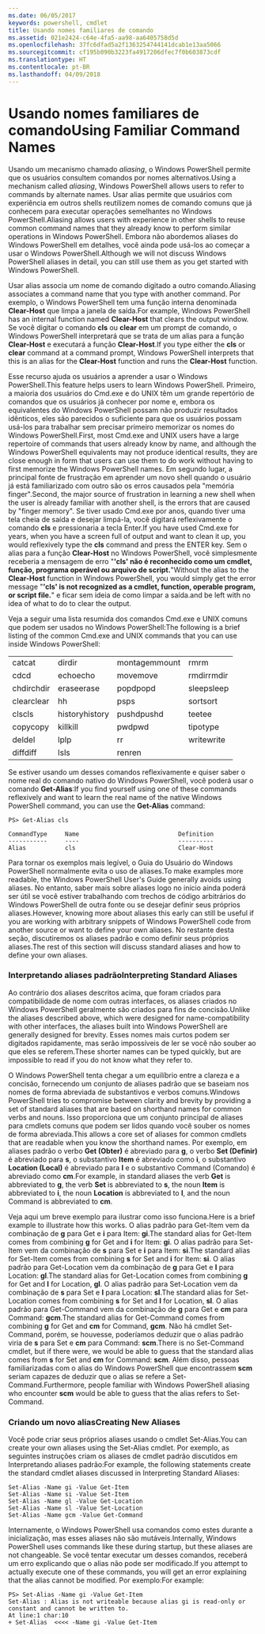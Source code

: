 ```yaml
---
ms.date: 06/05/2017
keywords: powershell, cmdlet
title: Usando nomes familiares de comando
ms.assetid: 021e2424-c64e-4fa5-aa98-aa6405758d5d
ms.openlocfilehash: 37fc6dfad5a2f1363254744141dcab1e13aa5066
ms.sourcegitcommit: cf195b090b3223fa4917206dfec7f0b603873cdf
ms.translationtype: HT
ms.contentlocale: pt-BR
ms.lasthandoff: 04/09/2018
---
```

# <a name="using-familiar-command-names"></a><span data-ttu-id="9c0bf-103">Usando nomes familiares de comando</span><span class="sxs-lookup"><span data-stu-id="9c0bf-103">Using Familiar Command Names</span></span>
<span data-ttu-id="9c0bf-104">Usando um mecanismo chamado *aliasing*, o Windows PowerShell permite que os usuários consultem comandos por nomes alternativos.</span><span class="sxs-lookup"><span data-stu-id="9c0bf-104">Using a mechanism called *aliasing*, Windows PowerShell allows users to refer to commands by alternate names.</span></span> <span data-ttu-id="9c0bf-105">Usar alias permite que usuários com experiência em outros shells reutilizem nomes de comando comuns que já conhecem para executar operações semelhantes no Windows PowerShell.</span><span class="sxs-lookup"><span data-stu-id="9c0bf-105">Aliasing allows users with experience in other shells to reuse common command names that they already know to perform similar operations in Windows PowerShell.</span></span> <span data-ttu-id="9c0bf-106">Embora não abordemos aliases do Windows PowerShell em detalhes, você ainda pode usá-los ao começar a usar o Windows PowerShell.</span><span class="sxs-lookup"><span data-stu-id="9c0bf-106">Although we will not discuss Windows PowerShell aliases in detail, you can still use them as you get started with Windows PowerShell.</span></span>

<span data-ttu-id="9c0bf-107">Usar alias associa um nome de comando digitado a outro comando.</span><span class="sxs-lookup"><span data-stu-id="9c0bf-107">Aliasing associates a command name that you type with another command.</span></span> <span data-ttu-id="9c0bf-108">Por exemplo, o Windows PowerShell tem uma função interna denominada **Clear-Host** que limpa a janela de saída.</span><span class="sxs-lookup"><span data-stu-id="9c0bf-108">For example, Windows PowerShell has an internal function named **Clear-Host** that clears the output window.</span></span> <span data-ttu-id="9c0bf-109">Se você digitar o comando **cls** ou **clear** em um prompt de comando, o Windows PowerShell interpretará que se trata de um alias para a função **Clear-Host** e executará a função **Clear-Host**.</span><span class="sxs-lookup"><span data-stu-id="9c0bf-109">If you type either the **cls** or **clear** command at a command prompt, Windows PowerShell interprets that this is an alias for the **Clear-Host** function and runs the **Clear-Host** function.</span></span>

<span data-ttu-id="9c0bf-110">Esse recurso ajuda os usuários a aprender a usar o Windows PowerShell.</span><span class="sxs-lookup"><span data-stu-id="9c0bf-110">This feature helps users to learn Windows PowerShell.</span></span> <span data-ttu-id="9c0bf-111">Primeiro, a maioria dos usuários do Cmd.exe e do UNIX têm um grande repertório de comandos que os usuários já conhecer por nome e, embora os equivalentes do Windows PowerShell possam não produzir resultados idênticos, eles são parecidos o suficiente para que os usuários possam usá-los para trabalhar sem precisar primeiro memorizar os nomes do Windows PowerShell.</span><span class="sxs-lookup"><span data-stu-id="9c0bf-111">First, most Cmd.exe and UNIX users have a large repertoire of commands that users already know by name, and although the Windows PowerShell equivalents may not produce identical results, they are close enough in form that users can use them to do work without having to first memorize the Windows PowerShell names.</span></span> <span data-ttu-id="9c0bf-112">Em segundo lugar, a principal fonte de frustração em aprender um novo shell quando o usuário já está familiarizado com outro são os erros causados pela "memória finger".</span><span class="sxs-lookup"><span data-stu-id="9c0bf-112">Second, the major source of frustration in learning a new shell when the user is already familiar with another shell, is the errors that are caused by "finger memory".</span></span> <span data-ttu-id="9c0bf-113">Se tiver usado Cmd.exe por anos, quando tiver uma tela cheia de saída e desejar limpá-la, você digitará reflexivamente o comando **cls** e pressionaria a tecla Enter.</span><span class="sxs-lookup"><span data-stu-id="9c0bf-113">If you have used Cmd.exe for years, when you have a screen full of output and want to clean it up, you would reflexively type the **cls** command and press the ENTER key.</span></span> <span data-ttu-id="9c0bf-114">Sem o alias para a função **Clear-Host** no Windows PowerShell, você simplesmente receberia a mensagem de erro "**'cls' não é reconhecido como um cmdlet, função, programa operável ou arquivo de script.**"</span><span class="sxs-lookup"><span data-stu-id="9c0bf-114">Without the alias to the **Clear-Host** function in Windows PowerShell, you would simply get the error message "**'cls' is not recognized as a cmdlet, function, operable program, or script file.**"</span></span> <span data-ttu-id="9c0bf-115">e ficar sem ideia de como limpar a saída.</span><span class="sxs-lookup"><span data-stu-id="9c0bf-115">and be left with no idea of what to do to clear the output.</span></span>

<span data-ttu-id="9c0bf-116">Veja a seguir uma lista resumida dos comandos Cmd.exe e UNIX comuns que podem ser usados no Windows PowerShell:</span><span class="sxs-lookup"><span data-stu-id="9c0bf-116">The following is a brief listing of the common Cmd.exe and UNIX commands that you can use inside Windows PowerShell:</span></span>

|||||
|-|-|-|-|
|<span data-ttu-id="9c0bf-117">cat</span><span class="sxs-lookup"><span data-stu-id="9c0bf-117">cat</span></span>|<span data-ttu-id="9c0bf-118">dir</span><span class="sxs-lookup"><span data-stu-id="9c0bf-118">dir</span></span>|<span data-ttu-id="9c0bf-119">montagem</span><span class="sxs-lookup"><span data-stu-id="9c0bf-119">mount</span></span>|<span data-ttu-id="9c0bf-120">rm</span><span class="sxs-lookup"><span data-stu-id="9c0bf-120">rm</span></span>|
|<span data-ttu-id="9c0bf-121">cd</span><span class="sxs-lookup"><span data-stu-id="9c0bf-121">cd</span></span>|<span data-ttu-id="9c0bf-122">echo</span><span class="sxs-lookup"><span data-stu-id="9c0bf-122">echo</span></span>|<span data-ttu-id="9c0bf-123">move</span><span class="sxs-lookup"><span data-stu-id="9c0bf-123">move</span></span>|<span data-ttu-id="9c0bf-124">rmdir</span><span class="sxs-lookup"><span data-stu-id="9c0bf-124">rmdir</span></span>|
|<span data-ttu-id="9c0bf-125">chdir</span><span class="sxs-lookup"><span data-stu-id="9c0bf-125">chdir</span></span>|<span data-ttu-id="9c0bf-126">erase</span><span class="sxs-lookup"><span data-stu-id="9c0bf-126">erase</span></span>|<span data-ttu-id="9c0bf-127">popd</span><span class="sxs-lookup"><span data-stu-id="9c0bf-127">popd</span></span>|<span data-ttu-id="9c0bf-128">sleep</span><span class="sxs-lookup"><span data-stu-id="9c0bf-128">sleep</span></span>|
|<span data-ttu-id="9c0bf-129">clear</span><span class="sxs-lookup"><span data-stu-id="9c0bf-129">clear</span></span>|<span data-ttu-id="9c0bf-130">h</span><span class="sxs-lookup"><span data-stu-id="9c0bf-130">h</span></span>|<span data-ttu-id="9c0bf-131">ps</span><span class="sxs-lookup"><span data-stu-id="9c0bf-131">ps</span></span>|<span data-ttu-id="9c0bf-132">sort</span><span class="sxs-lookup"><span data-stu-id="9c0bf-132">sort</span></span>|
|<span data-ttu-id="9c0bf-133">cls</span><span class="sxs-lookup"><span data-stu-id="9c0bf-133">cls</span></span>|<span data-ttu-id="9c0bf-134">history</span><span class="sxs-lookup"><span data-stu-id="9c0bf-134">history</span></span>|<span data-ttu-id="9c0bf-135">pushd</span><span class="sxs-lookup"><span data-stu-id="9c0bf-135">pushd</span></span>|<span data-ttu-id="9c0bf-136">tee</span><span class="sxs-lookup"><span data-stu-id="9c0bf-136">tee</span></span>|
|<span data-ttu-id="9c0bf-137">copy</span><span class="sxs-lookup"><span data-stu-id="9c0bf-137">copy</span></span>|<span data-ttu-id="9c0bf-138">kill</span><span class="sxs-lookup"><span data-stu-id="9c0bf-138">kill</span></span>|<span data-ttu-id="9c0bf-139">pwd</span><span class="sxs-lookup"><span data-stu-id="9c0bf-139">pwd</span></span>|<span data-ttu-id="9c0bf-140">tipo</span><span class="sxs-lookup"><span data-stu-id="9c0bf-140">type</span></span>|
|<span data-ttu-id="9c0bf-141">del</span><span class="sxs-lookup"><span data-stu-id="9c0bf-141">del</span></span>|<span data-ttu-id="9c0bf-142">lp</span><span class="sxs-lookup"><span data-stu-id="9c0bf-142">lp</span></span>|<span data-ttu-id="9c0bf-143">r</span><span class="sxs-lookup"><span data-stu-id="9c0bf-143">r</span></span>|<span data-ttu-id="9c0bf-144">write</span><span class="sxs-lookup"><span data-stu-id="9c0bf-144">write</span></span>|
|<span data-ttu-id="9c0bf-145">diff</span><span class="sxs-lookup"><span data-stu-id="9c0bf-145">diff</span></span>|<span data-ttu-id="9c0bf-146">ls</span><span class="sxs-lookup"><span data-stu-id="9c0bf-146">ls</span></span>|<span data-ttu-id="9c0bf-147">ren</span><span class="sxs-lookup"><span data-stu-id="9c0bf-147">ren</span></span>||

<span data-ttu-id="9c0bf-148">Se estiver usando um desses comandos reflexivamente e quiser saber o nome real do comando nativo do Windows PowerShell, você poderá usar o comando **Get-Alias**:</span><span class="sxs-lookup"><span data-stu-id="9c0bf-148">If you find yourself using one of these commands reflexively and want to learn the real name of the native Windows PowerShell command, you can use the **Get-Alias** command:</span></span>

```
PS> Get-Alias cls

CommandType     Name                            Definition
-----------     ----                            ----------
Alias           cls                             Clear-Host
```

<span data-ttu-id="9c0bf-149">Para tornar os exemplos mais legível, o Guia do Usuário do Windows PowerShell normalmente evita o uso de aliases.</span><span class="sxs-lookup"><span data-stu-id="9c0bf-149">To make examples more readable, the Windows PowerShell User's Guide generally avoids using aliases.</span></span> <span data-ttu-id="9c0bf-150">No entanto, saber mais sobre aliases logo no início ainda poderá ser útil se você estiver trabalhando com trechos de código arbitrários do Windows PowerShell de outra fonte ou se desejar definir seus próprios aliases.</span><span class="sxs-lookup"><span data-stu-id="9c0bf-150">However, knowing more about aliases this early can still be useful if you are working with arbitrary snippets of Windows PowerShell code from another source or want to define your own aliases.</span></span> <span data-ttu-id="9c0bf-151">No restante desta seção, discutiremos os aliases padrão e como definir seus próprios aliases.</span><span class="sxs-lookup"><span data-stu-id="9c0bf-151">The rest of this section will discuss standard aliases and how to define your own aliases.</span></span>

### <a name="interpreting-standard-aliases"></a><span data-ttu-id="9c0bf-152">Interpretando aliases padrão</span><span class="sxs-lookup"><span data-stu-id="9c0bf-152">Interpreting Standard Aliases</span></span>
<span data-ttu-id="9c0bf-153">Ao contrário dos aliases descritos acima, que foram criados para compatibilidade de nome com outras interfaces, os aliases criados no Windows PowerShell geralmente são criados para fins de concisão.</span><span class="sxs-lookup"><span data-stu-id="9c0bf-153">Unlike the aliases described above, which were designed for name-compatibility with other interfaces, the aliases built into Windows PowerShell are generally designed for brevity.</span></span> <span data-ttu-id="9c0bf-154">Esses nomes mais curtos podem ser digitados rapidamente, mas serão impossíveis de ler se você não souber ao que eles se referem.</span><span class="sxs-lookup"><span data-stu-id="9c0bf-154">These shorter names can be typed quickly, but are impossible to read if you do not know what they refer to.</span></span>

<span data-ttu-id="9c0bf-155">O Windows PowerShell tenta chegar a um equilíbrio entre a clareza e a concisão, fornecendo um conjunto de aliases padrão que se baseiam nos nomes de forma abreviada de substantivos e verbos comuns.</span><span class="sxs-lookup"><span data-stu-id="9c0bf-155">Windows PowerShell tries to compromise between clarity and brevity by providing a set of standard aliases that are based on shorthand names for common verbs and nouns.</span></span> <span data-ttu-id="9c0bf-156">Isso proporciona que um conjunto principal de aliases para cmdlets comuns que podem ser lidos quando você souber os nomes de forma abreviada.</span><span class="sxs-lookup"><span data-stu-id="9c0bf-156">This allows a core set of aliases for common cmdlets that are readable when you know the shorthand names.</span></span> <span data-ttu-id="9c0bf-157">Por exemplo, em aliases padrão o verbo **Get (Obter)** é abreviado para **g**, o verbo **Set (Definir)** é abreviado para **s**, o substantivo **Item** é abreviado como **i**, o substantivo **Location (Local)** é abreviado para **l** e o substantivo Command (Comando) é abreviado como **cm**.</span><span class="sxs-lookup"><span data-stu-id="9c0bf-157">For example, in standard aliases the verb **Get** is abbreviated to **g**, the verb **Set** is abbreviated to **s**, the noun **Item** is abbreviated to **i**, the noun **Location** is abbreviated to **l**, and the noun Command is abbreviated to **cm**.</span></span>

<span data-ttu-id="9c0bf-158">Veja aqui um breve exemplo para ilustrar como isso funciona.</span><span class="sxs-lookup"><span data-stu-id="9c0bf-158">Here is a brief example to illustrate how this works.</span></span> <span data-ttu-id="9c0bf-159">O alias padrão para Get-Item vem da combinação de **g** para Get e **i** para Item: **gi**.</span><span class="sxs-lookup"><span data-stu-id="9c0bf-159">The standard alias for Get-Item comes from combining **g** for Get and **i** for Item: **gi**.</span></span> <span data-ttu-id="9c0bf-160">O alias padrão para Set-Item vem da combinação de **s** para Set e **i** para Item: **si**.</span><span class="sxs-lookup"><span data-stu-id="9c0bf-160">The standard alias for Set-Item comes from combining **s** for Set and **i** for Item: **si**.</span></span> <span data-ttu-id="9c0bf-161">O alias padrão para Get-Location vem da combinação de **g** para Get e **l** para Location: **gl**.</span><span class="sxs-lookup"><span data-stu-id="9c0bf-161">The standard alias for Get-Location comes from combining **g** for Get and **l** for Location, **gl**.</span></span> <span data-ttu-id="9c0bf-162">O alias padrão para Set-Location vem da combinação de **s** para Set e **l** para Location: **sl**.</span><span class="sxs-lookup"><span data-stu-id="9c0bf-162">The standard alias for Set-Location comes from combining **s** for Set and **l** for Location, **sl**.</span></span> <span data-ttu-id="9c0bf-163">O alias padrão para Get-Command vem da combinação de **g** para Get e **cm** para Command: **gcm**.</span><span class="sxs-lookup"><span data-stu-id="9c0bf-163">The standard alias for Get-Command comes from combining **g** for Get and **cm** for Command, **gcm**.</span></span> <span data-ttu-id="9c0bf-164">Não há cmdlet Set-Command, porém, se houvesse, poderíamos deduzir que o alias padrão viria de **s** para Set e **cm** para Command: **scm**.</span><span class="sxs-lookup"><span data-stu-id="9c0bf-164">There is no Set-Command cmdlet, but if there were, we would be able to guess that the standard alias comes from **s** for Set and **cm** for Command: **scm**.</span></span> <span data-ttu-id="9c0bf-165">Além disso, pessoas familiarizadas com o alias do Windows PowerShell que encontrassem **scm** seriam capazes de deduzir que o alias se refere a Set-Command.</span><span class="sxs-lookup"><span data-stu-id="9c0bf-165">Furthermore, people familiar with Windows PowerShell aliasing who encounter **scm** would be able to guess that the alias refers to Set-Command.</span></span>

### <a name="creating-new-aliases"></a><span data-ttu-id="9c0bf-166">Criando um novo alias</span><span class="sxs-lookup"><span data-stu-id="9c0bf-166">Creating New Aliases</span></span>
<span data-ttu-id="9c0bf-167">Você pode criar seus próprios aliases usando o cmdlet Set-Alias.</span><span class="sxs-lookup"><span data-stu-id="9c0bf-167">You can create your own aliases using the Set-Alias cmdlet.</span></span> <span data-ttu-id="9c0bf-168">Por exemplo, as seguintes instruções criam os aliases de cmdlet padrão discutidos em Interpretando aliases padrão:</span><span class="sxs-lookup"><span data-stu-id="9c0bf-168">For example, the following statements create the standard cmdlet aliases discussed in Interpreting Standard Aliases:</span></span>

```
Set-Alias -Name gi -Value Get-Item
Set-Alias -Name si -Value Set-Item
Set-Alias -Name gl -Value Get-Location
Set-Alias -Name sl -Value Set-Location
Set-Alias -Name gcm -Value Get-Command
```

<span data-ttu-id="9c0bf-169">Internamente, o Windows PowerShell usa comandos como estes durante a inicialização, mas esses aliases não são mutáveis.</span><span class="sxs-lookup"><span data-stu-id="9c0bf-169">Internally, Windows PowerShell uses commands like these during startup, but these aliases are not changeable.</span></span> <span data-ttu-id="9c0bf-170">Se você tentar executar um desses comandos, receberá um erro explicando que o alias não pode ser modificado.</span><span class="sxs-lookup"><span data-stu-id="9c0bf-170">If you attempt to actually execute one of these commands, you will get an error explaining that the alias cannot be modified.</span></span> <span data-ttu-id="9c0bf-171">Por exemplo:</span><span class="sxs-lookup"><span data-stu-id="9c0bf-171">For example:</span></span>

```
PS> Set-Alias -Name gi -Value Get-Item
Set-Alias : Alias is not writeable because alias gi is read-only or constant and cannot be written to.
At line:1 char:10
+ Set-Alias  <<<< -Name gi -Value Get-Item
```